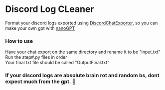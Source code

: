 # Discord Log CLeaner

Format your discord logs exported using [DiscordChatExporter](https://github.com/Tyrrrz/DiscordChatExporter), so you can make your own gpt with [nanoGPT](https://github.com/karpathy/nanoGPT)


### How to use 

Have your chat export on the same directory and rename it to be "input.txt"<br>
Run the step#.py files in order <br>
Your final txt file should be called "OutputFinal.txt"

### If your discord logs are absolute brain rot and random bs, dont expect much from the gpt. 🙂
